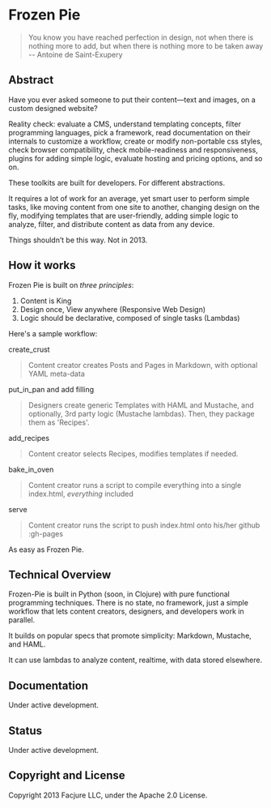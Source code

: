 # Frozen Pie

> You know you have reached perfection in design, not when there is nothing more to add, but when there is nothing more to be taken away -- Antoine de Saint-Exupery

## Abstract
Have you ever asked someone to put their content—text and images, on a custom designed website?

Reality check: evaluate a CMS, understand templating concepts, filter programming languages, pick a framework, read documentation on their internals to customize a workflow, create or modify non-portable css styles, check browser compatibility, check mobile-readiness and responsiveness, plugins for adding simple logic, evaluate hosting and pricing options, and so on.

These toolkits are built for developers. For different abstractions. 

It requires a lot of work for an average, yet smart user to perform simple tasks, like moving content from one site to another, changing design on the fly, modifying templates that are user-friendly, adding simple logic to analyze, filter, and distribute content as data from any device.

Things shouldn’t be this way. Not in 2013.

## How it works

Frozen Pie is built on _three principles_:

1. Content is King
2. Design once, View anywhere (Responsive Web Design)
3. Logic should be declarative, composed of single tasks (Lambdas)

Here's a sample workflow:

create_crust
> Content creator creates Posts and Pages in Markdown, with optional YAML meta-data

put_in_pan and add filling
> Designers create generic Templates with HAML and Mustache, and optionally, 3rd party logic (Mustache lambdas). Then, they package them as 'Recipes'.

add_recipes
> Content creator selects Recipes, modifies templates if needed.

bake_in_oven
> Content creator runs a script to compile everything into a single index.html, _everything_ included

serve
> Content creator runs the script to push index.html onto his/her github :gh-pages

As easy as Frozen Pie.

## Technical Overview

Frozen-Pie is built in Python (soon, in Clojure) with pure functional programming techniques. There is no state, no framework, just a simple workflow that lets content creators, designers, and developers work in parallel.

It builds on popular specs that promote simplicity: Markdown, Mustache, and HAML. 

It can use lambdas to analyze content, realtime, with data stored elsewhere.

## Documentation
Under active development.

## Status
Under active development.

## Copyright and License
Copyright 2013 Facjure LLC,  under the Apache 2.0 License.
